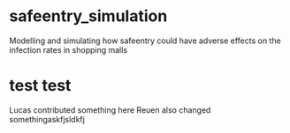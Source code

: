 # safeentry_simulation
Modelling and simulating how safeentry could have adverse effects on the infection rates in shopping malls

# test test
Lucas contributed something here
Reuen also changed somethingaskfjsldkfj
